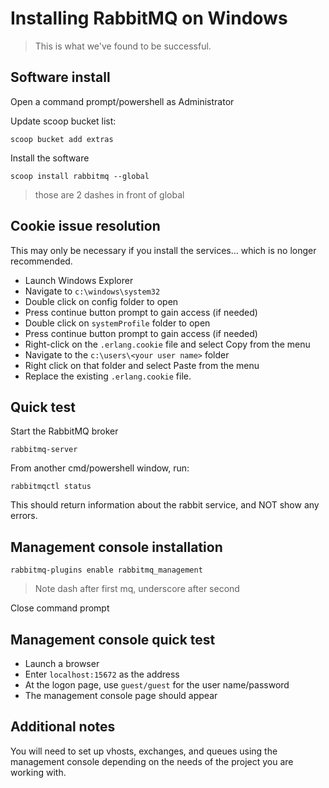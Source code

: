 # Installing RabbitMQ on Windows

> This is what we've found to be successful.

##  Software install

Open a command prompt/powershell as Administrator


Update scoop bucket list:

    scoop bucket add extras

Install the software

    scoop install rabbitmq --global

> those are 2 dashes in front of global

## Cookie issue resolution

This may only be necessary if you install the services... which is no longer
recommended.

- Launch Windows Explorer
- Navigate to `c:\windows\system32`
- Double click on config folder to open
- Press continue button prompt to gain access (if needed)
- Double click on `systemProfile` folder to open
- Press continue button prompt to gain access (if needed)
- Right-click on the `.erlang.cookie` file and select Copy from the menu
- Navigate to the `c:\users\<your user name>` folder
- Right click on that folder and select Paste from the menu
- Replace the existing `.erlang.cookie` file.

##  Quick test

Start the RabbitMQ broker

    rabbitmq-server

From another cmd/powershell window, run:

    rabbitmqctl status

This should return information about the rabbit service, and NOT show any errors.

## Management console installation

    rabbitmq-plugins enable rabbitmq_management
    
> Note dash after first mq, underscore after second

Close command prompt

##  Management console quick test

- Launch a browser
- Enter `localhost:15672` as the address
- At the logon page, use `guest/guest` for the user name/password
- The management console page should appear

## Additional notes

You will need to set up vhosts, exchanges, and queues using the management console depending on the needs of the project you are working with.

